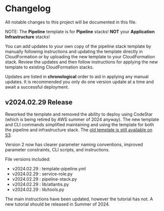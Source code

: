 # Changelog

All notable changes to this project will be documented in this file.

NOTE: The **Pipeline** template is for **Pipeline** stacks! **NOT** your **Application Infrastructure** stacks!

You can add updates to your own copy of the pipeline stack template by manually following instructions and updating the template directly in CloudFormation or by uploading the new template to your CloudFormation stack. Review the updates and then follow instructions for applying the new template to existing CloudFormation stacks.

Updates are listed in **chronological** order to aid in applying any manual updates. It is recommended you only do one version update at a time and await a successful deployment.

## v2024.02.29 Release

Reworked the template and removed the ability to deploy using CodeStar (which is being retired by AWS summer of 2024 anyway). The new template and CLI commands simplified maintaining and using the template for both the pipeline and infrastructure stack. The [old template is still available on S3](https://63klabs.s3.us-east-2.amazonaws.com/atlantis/v0/atlantis-pipeline-files-v0-deprecated.zip).

Version 2 now has clearer parameter naming conventions, improved parameter constraints, CLI scripts, and instructions.

File versions included:

- v2024.02.29 : template-pipeline.yml
- v2024.02.29 : service-role.py
- v2024.02.29 : pipeline-stack.py
- v2024.02.29 : lib/atlantis.py
- v2024.02.29 : lib/tools.py

The main instructions have been updated, however the tutorial has not. A new tutorial should be released in Summer of 2024.
